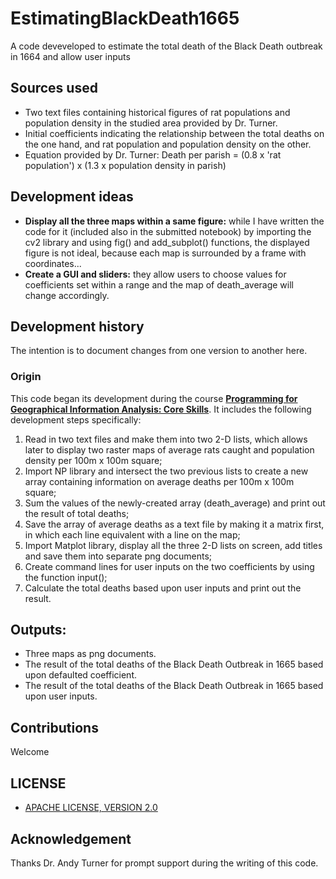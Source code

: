 # EstimatingBlackDeath1665
A code deveveloped to estimate the total death of the Black Death outbreak in 1664 and allow user inputs 

## Sources used
- Two text files containing historical figures of rat populations and population density in the studied area provided by Dr. Turner. 
- Initial coefficients indicating the relationship between the total deaths on the one hand, and rat population and population density on the other. 
- Equation provided by Dr. Turner: Death per parish = (0.8 x 'rat population') x (1.3 x population density in parish)

## Development ideas
- **Display all the three maps within a same figure:** while I have written the code for it (included also in the submitted notebook) by importing the cv2 library and using fig() and add_subplot() functions, the displayed figure is not ideal, because each map is surrounded by a frame with coordinates...
- **Create a GUI and sliders:** they allow users to choose values for coefficients set within a range and the map of death_average will change accordingly.


## Development history
The intention is to document changes from one version to another here.
### Origin
This code began its development during the course **[Programming for Geographical Information Analysis: Core Skills](https://www.geog.leeds.ac.uk/courses/computing/study/core-python/)**. It includes the following development steps specifically:
1. Read in two text files and make them into two 2-D lists, which allows later to display two raster maps of average rats caught and population density per 100m x 100m square;
2. Import NP library and intersect the two previous lists to create a new array containing information on average deaths per 100m x 100m square;
3. Sum the values of the newly-created array (death_average) and print out the result of total deaths;
4. Save the array of average deaths as a text file by making it a matrix first, in which each line equivalent with a line on the map;
5. Import Matplot library, display all the three 2-D lists on screen, add titles and save them into separate png documents;
6. Create command lines for user inputs on the two coefficients by using the function input();
7. Calculate the total deaths based upon user inputs and print out the result. 


## Outputs:
- Three maps as png documents.
- The result of the total deaths of the Black Death Outbreak in 1665 based upon defaulted coefficient.
- The result of the total deaths of the Black Death Outbreak in 1665 based upon user inputs. 


## Contributions
Welcome

## LICENSE
- [APACHE LICENSE, VERSION 2.0](https://www.apache.org/licenses/LICENSE-2.0)

## Acknowledgement
Thanks Dr. Andy Turner for prompt support during the writing of this code.
